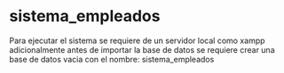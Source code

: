 # sistema_empleados

Para ejecutar el sistema se requiere de un servidor local como xampp
adicionalmente antes de importar la base de datos se requiere crear una base de datos vacia con el nombre: sistema_empleados
